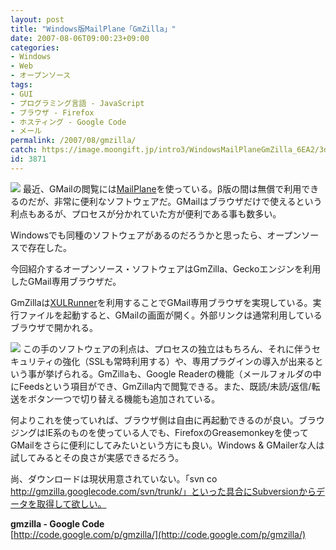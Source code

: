 ```yaml
---
layout: post
title: "Windows版MailPlane「GmZilla」"
date: 2007-08-06T09:00:23+09:00
categories:
- Windows
- Web
- オープンソース
tags: 
- GUI
- プログラミング言語 - JavaScript
- ブラウザ - Firefox
- ホスティング - Google Code
- メール
permalink: /2007/08/gmzilla/
catch: https://image.moongift.jp/intro3/WindowsMailPlaneGmZilla_6EA2/3dsearch13_thumb.png
id: 3871
---
```

[![](https://image.moongift.jp/intro3/WindowsMailPlaneGmZilla_6EA2/3dsearch12_thumb1.png)](https://image.moongift.jp/intro3/WindowsMailPlaneGmZilla_6EA2/3dsearch123.png) 最近、GMailの閲覧には[MailPlane](http://www.moongift.jp/2007/07/mailplane/)を使っている。β版の間は無償で利用できるのだが、非常に便利なソフトウェアだ。GMailはブラウザだけで使えるという利点もあるが、プロセスが分かれていた方が便利である事も数多い。   
  
Windowsでも同種のソフトウェアがあるのだろうかと思ったら、オープンソースで存在した。   
  
今回紹介するオープンソース・ソフトウェアはGmZilla、Geckoエンジンを利用したGMail専用ブラウザだ。   
  
<!--more-->  
  
GmZillaは[XULRunner](http://www.moongift.jp/2007/01/3235/)を利用することでGMail専用ブラウザを実現している。実行ファイルを起動すると、GMailの画面が開く。外部リンクは通常利用しているブラウザで開かれる。   
  
[![](https://image.moongift.jp/intro3/WindowsMailPlaneGmZilla_6EA2/3dsearch13_thumb.png)](https://image.moongift.jp/intro3/WindowsMailPlaneGmZilla_6EA2/3dsearch132.png) この手のソフトウェアの利点は、プロセスの独立はもちろん、それに伴うセキュリティの強化（SSLも常時利用する）や、専用プラグインの導入が出来るという事が挙げられる。GmZillaも、Google Readerの機能（メールフォルダの中にFeedsという項目ができ、GmZilla内で閲覧できる。また、既読/未読/返信/転送をボタン一つで切り替える機能も追加されている。   
  
何よりこれを使っていれば、ブラウザ側は自由に再起動できるのが良い。ブラウジングはIE系のものを使っている人でも、FirefoxのGreasemonkeyを使ってGMailをさらに便利にしてみたいという方にも良い。Windows & GMailerな人は試してみるとその良さが実感できるだろう。   
  
尚、ダウンロードは現状用意されていない。「svn co http://gmzilla.googlecode.com/svn/trunk/」といった具合にSubversionからデータを取得して欲しい。   
  
**gmzilla - Google Code**  
[http://code.google.com/p/gmzilla/](http://code.google.com/p/gmzilla/)